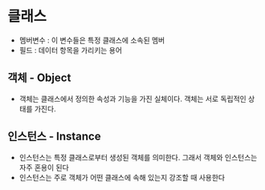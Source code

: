 # 클래스 
- 멤버변수 : 이 변수들은 특정 클래스에 소속된 멤버
- 필드 : 데이터 항목을 가리키는 용어 

## 객체 - Object
- 객체는 클래스에서 정의한 속성과 기능을 가진 실체이다. 객체는 서로 독립적인 상태를 가진다.

## 인스턴스 - Instance
- 인스턴스는 특정 클래스로부터 생성된 객체를 의미한다. 그래서 객체와 인스턴스는 자주 혼용이 된다
- 인스턴스는 주로 객체가 어떤 클래스에 속해 있는지 강조할 때 사용한다
